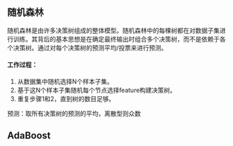 ## 随机森林

随机森林是由许多决策树组成的整体模型。随机森林中的每棵树都在对数据子集进行训练。其背后的基本思想是在确定最终输出时组合多个决策树，而不是依赖于各个决策树。通过对每个决策树的预测平均/投票来进行预测。

#### 工作过程：

1. 从数据集中随机选择N个样本子集。
2. 基于这N个样本子集随机每个节点选择feature构建决策树。
3. 重复步骤1和2，直到树的数目足够。

预测：取所有决策树的预测的平均，离散型则众数

## AdaBoost

